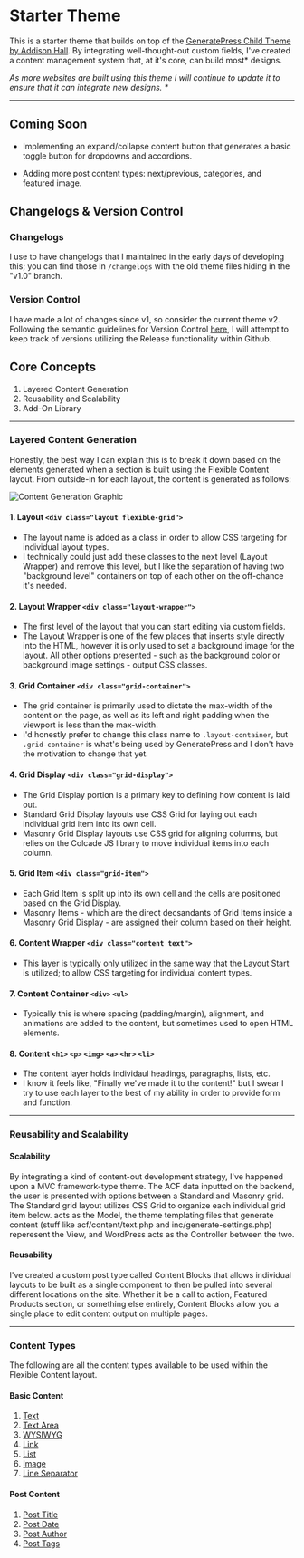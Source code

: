 # Starter Theme

This is a starter theme that builds on top of the [GeneratePress Child Theme by Addison Hall](https://github.com/addisonhall/generatepress-child "GitHub Link"). By integrating well-thought-out custom fields, I've created a content management system that, at it's core, can build most* designs. 

*As more websites are built using this theme I will continue to update it to ensure that it can integrate new designs. \**

---

## Coming Soon

- Implementing an expand/collapse content button that generates a basic toggle button for dropdowns and accordions. 

- Adding more post content types: next/previous, categories, and featured image.

## Changelogs & Version Control

### Changelogs
I use to have changelogs that I maintained in the early days of developing this; you can find those in `/changelogs` with the old theme files hiding in the "v1.0" branch. 

### Version Control

I have made a lot of changes since v1, so consider the current theme v2. Following the semantic guidelines for Version Control [here](https://semver.org/ "Semantic Versioning 2.0.0"), I will attempt to keep track of versions utilizing the Release functionality within Github.

## Core Concepts

1. Layered Content Generation
2. Reusability and Scalability
3. Add-On Library

---

### Layered Content Generation

Honestly, the best way I can explain this is to break it down based on the elements generated when a section is built using the Flexible Content layout. From outside-in for each layout, the content is generated as follows:

![Content Generation Graphic](https://i.imgur.com/Oy1YzYa.png)

#### 1. Layout `<div class="layout flexible-grid">`

- The layout name is added as a class in order to allow CSS targeting for individual layout types. 
- I technically could just add these classes to the next level (Layout Wrapper) and remove this level, but I like the separation of having two "background level" containers on top of each other on the off-chance it's needed.

#### 2. Layout Wrapper `<div class="layout-wrapper">`

- The first level of the layout that you can start editing via custom fields. 
- The Layout Wrapper is one of the few places that inserts style directly into the HTML, however it is only used to set a background image for the layout. All other options presented - such as the background color or background image settings - output CSS classes.

#### 3. Grid Container `<div class="grid-container">`

- The grid container is primarily used to dictate the max-width of the content on the page, as well as its left and right padding when the viewport is less than the max-width. 
- I'd honestly prefer to change this class name to `.layout-container`, but `.grid-container` is what's being used by GeneratePress and I don't have the motivation to change that yet.

#### 4. Grid Display `<div class="grid-display">`

- The Grid Display portion is a primary key to defining how content is laid out. 
- Standard Grid Display layouts use CSS Grid for laying out each individual grid item into its own cell.
- Masonry Grid Display layouts use CSS grid for aligning columns, but relies on the Colcade JS library to move individual items into each column. 

#### 5. Grid Item `<div class="grid-item">`

- Each Grid Item is split up into its own cell and the cells are positioned based on the Grid Display. 
- Masonry Items - which are the direct decsandants of Grid Items inside a Masonry Grid Display - are assigned their column based on their height. 

#### 6. Content Wrapper `<div class="content text">`

- This layer is typically only utilized in the same way that the Layout Start is utilized; to allow CSS targeting for individual content types.

#### 7. Content Container `<div>` `<ul>`

- Typically this is where spacing (padding/margin), alignment, and animations are added to the content, but sometimes used to open HTML elements.

#### 8. Content `<h1>` `<p>` `<img>` `<a>` `<hr>` `<li>`

- The content layer holds individaul headings, paragraphs, lists, etc. 
- I know it feels like, "Finally we've made it to the content!" but I swear I try to use each layer to the best of my ability in order to provide form and function.

---

### Reusability and Scalability

#### Scalability

By integrating a kind of content-out development strategy, I've happened upon a MVC framework-type theme. The ACF data inputted on the backend, the user is presented with options between a Standard and Masonry grid. The Standard grid layout utilizes CSS Grid to organize each individual grid item below.  acts as the Model, the theme templating files that generate content (stuff like acf/content/text.php and inc/generate-settings.php) reperesent the View, and WordPress acts as the Controller between the two.

#### Reusability

I've created a custom post type called Content Blocks that allows individual layouts to be built as a single component to then be pulled into several different locations on the site. Whether it be a call to action, Featured Products section, or something else entirely, Content Blocks allow you a single place to edit content output on multiple pages.

---

### Content Types

The following are all the content types available to be used within the Flexible Content layout.

#### Basic Content

1. [Text](https://i.imgur.com/U5aE1EN.png)
2. [Text Area](https://i.imgur.com/ALMMLL7.png)
3. [WYSIWYG](https://i.imgur.com/xlN1zvf.png)
4. [Link](https://i.imgur.com/mOjtkJX.png)
5. [List](https://i.imgur.com/9NiIXSL.png)
6. [Image](https://i.imgur.com/cGPecH5.png)
7. [Line Separator](https://i.imgur.com/Md5Bljh.png)

#### Post Content

1. [Post Title](https://i.imgur.com/utIKTLS.png)
2. [Post Date](https://i.imgur.com/aj05zDY.png)
3. [Post Author](https://i.imgur.com/iqGl6MD.png)
4. [Post Tags](https://i.imgur.com/hSJ52m1.png)